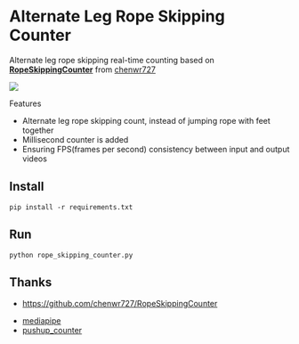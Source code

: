 # Alternate Leg Rope Skipping Counter

Alternate leg rope skipping real-time counting based on **[RopeSkippingCounter](https://github.com/chenwr727/RopeSkippingCounter)** from [chenwr727](https://github.com/chenwr727)

![](demo.gif)



Features 

+ Alternate leg rope skipping count, instead of jumping rope with feet together
+ Millisecond counter is added
+ Ensuring FPS(frames per second) consistency between input and output videos

## Install
```
pip install -r requirements.txt
```

## Run
```
python rope_skipping_counter.py
```

## Thanks

+ https://github.com/chenwr727/RopeSkippingCounter

* [mediapipe](https://github.com/google/mediapipe)
* [pushup_counter](https://github.com/hacklavya/pushup_counter)